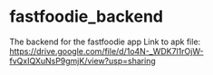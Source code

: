 # fastfoodie_backend
The backend for the fastfoodie app
Link to apk file: https://drive.google.com/file/d/1o4N-_WDK7l1rOjW-fvQxIQXuNsP9gmjK/view?usp=sharing
